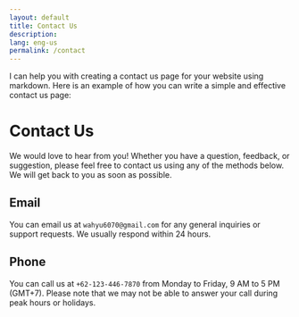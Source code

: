 ```yaml
---
layout: default
title: Contact Us
description:
lang: eng-us
permalink: /contact
---
```


I can help you with creating a contact us page for your website using markdown. Here is an example of how you can write a simple and effective contact us page:

# Contact Us

We would love to hear from you! Whether you have a question, feedback, or suggestion, please feel free to contact us using any of the methods below. We will get back to you as soon as possible.

## Email

You can email us at `wahyu6070@gmail.com` for any general inquiries or support requests. We usually respond within 24 hours.

## Phone

You can call us at `+62-123-446-7870` from Monday to Friday, 9 AM to 5 PM (GMT+7). Please note that we may not be able to answer your call during peak hours or holidays.

